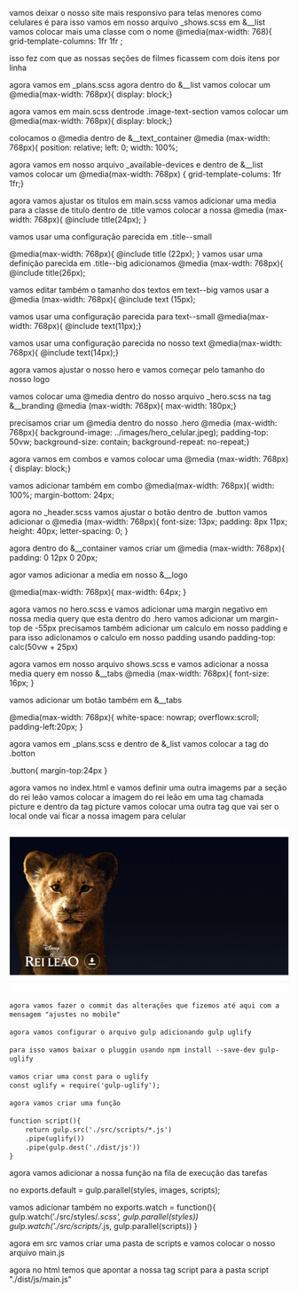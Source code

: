 vamos deixar o nosso site mais responsivo para telas menores como celulares é para isso vamos em nosso arquivo _shows.scss em
&__list vamos colocar mais uma classe com o nome @media(max-width: 768){
grid-template-columns: 1fr 1fr ;

isso fez com que as nossas seções de filmes ficassem com dois itens por linha

agora vamos em _plans.scss
agora dentro do &__list vamos colocar um @media(max-width: 768px){
display: block;}

agora vamos em main.scss dentrode .image-text-section vamos colocar um @media(max-width: 768px){
display: block;}

colocamos o @media dentro de &__text_container
@media (max-width: 768px){
position: relative;
left: 0;
width: 100%;

agora vamos em nosso arquivo _available-devices e dentro de &__list vamos colocar um @media(max-width: 768px) {
grid-template-colums: 1fr 1fr;}

agora vamos ajustar os titulos em main.scss vamos adicionar uma media para a classe de titulo dentro de .title
vamos colocar a nossa @media (max-width: 768px){
@include title(24px);
}

vamos usar uma configuração parecida em .title--small

@media(max-width: 768px){
@include title (22px);
}
vamos usar uma definição parecida em .title--big 
adicionamos @media (max-wdth: 768px){
@include title(26px);

vamos editar também o tamanho dos textos
em text--big vamos usar a @media (max-width: 768px){
@include text (15px);

vamos usar uma configuração parecida para text--small @media(max-width: 768px){
@include text(11px);}

vamos usar uma configuração parecida no nosso text @media(max-width: 768px){
@include text(14px);}

agora vamos ajustar o nosso hero e vamos começar pelo tamanho do nosso logo

vamos colocar uma @media dentro do nosso arquivo _hero.scss na tag &__branding
@media (max-width: 768px){
max-width: 180px;}

precisamos criar um @media dentro do nosso .hero
@media (max-width: 768px){
background-image: ../images/hero_celular.jpeg);
padding-top: 50vw;
background-size: contain;
background-repeat: no-repeat;}

agora vamos em combos e vamos colocar uma @media (max-width: 768px){
display: block;}

vamos adicionar também em combo
@media(max-width: 768px){
width: 100%;
margin-bottom: 24px;

agora no _header.scss vamos ajustar o botão 
dentro de .button vamos adicionar o @media (max-width: 768px){
font-size: 13px;
padding: 8px 11px;
height: 40px;
letter-spacing: 0;
}

agora dentro do &__container vamos criar um @media  (max-width: 768px){
padding: 0 12px 0 20px;

agor vamos adicionar a media em nosso &__logo

@media(max-width: 768px){
    max-width: 64px;
}

agora vamos no hero.scss e vamos adicionar uma margin negativo em nossa media query que esta dentro do .hero
vamos adicionar um margin-top de -55px precisamos também adicionar um  calculo em nosso padding e para isso  adicionamos o calculo em nosso padding usando 
padding-top: calc(50vw + 25px)

agora vamos em nosso arquivo shows.scss e vamos adicionar  a nossa media query em nosso &__tabs
@media (max-width: 768px){
    font-size: 16px;
}

vamos adicionar um botão também em &__tabs

@media(max-width: 768px){
    white-space: nowrap;
    overflowx:scroll;
    padding-left:20px;
}

agora vamos em _plans.scss e dentro de &_list vamos colocar a tag do .botton

.button{
    margin-top:24px
}

agora vamos no index.html e vamos definir uma outra imagems par a  seção do rei leão vamos colocar a imagem do rei leão em uma tag chamada picture e dentro da tag picture vamos colocar uma outra tag que vai ser o local onde vai ficar a nossa imagem para celular

<picture>
    <source media="(max-width:768px)" srcset="./dist/images/fundo_rei_leao_celular.png"/>
    <img src="./dist/images/fundo_rei_leao.png" alt="Rei Leão">
    </picture>

    agora vamos fazer o commit das alterações que fizemos até aqui com a mensagem "ajustes no mobile"

    agora vamos configurar o arquivo gulp adicionando gulp uglify

    para isso vamos baixar o pluggin usando npm install --save-dev gulp-uglify

    vamos criar uma const para o uglify
    const uglify = require('gulp-uglify');

    agora vamos criar uma função 

    function script(){
        return gulp.src('./src/scripts/*.js')
        .pipe(uglify())
        .pipe(gulp.dest('./dist/js'))
    }

agora vamos adicionar a nossa função na fila de execução das tarefas 

no exports.default = gulp.parallel(styles, images, scripts);

vamos adicionar também no exports.watch = function(){
    gulp.watch('./src/styles/*.scss', gulp.parallel(styles))
    gulp.watch('./src/scripts/*.js, gulp.parallel(scripts))
}

agora em src vamos criar uma pasta de scripts e vamos colocar o nosso arquivo main.js

agora no html temos que apontar a nossa tag script para a pasta script "./dist/js/main.js"
